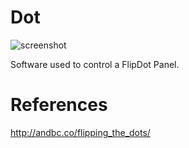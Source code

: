 Dot
==========

![screenshot](http://andbc.co/media/FlipDot-1.png)

Software used to control a FlipDot Panel.

References
==========

http://andbc.co/flipping_the_dots/
